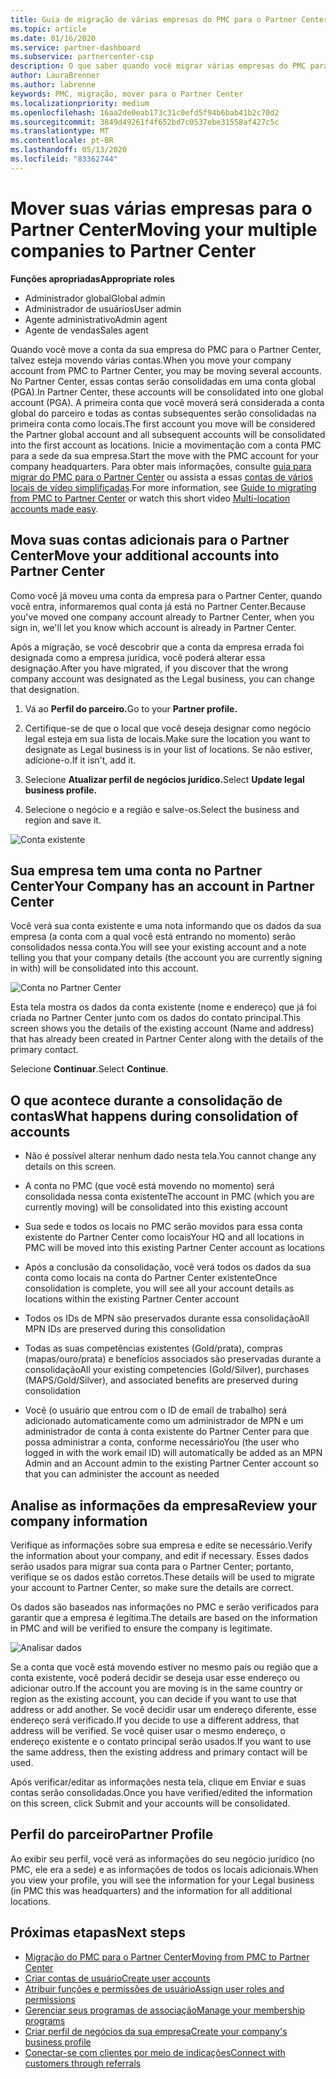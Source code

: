 ```yaml
---
title: Guia de migração de várias empresas do PMC para o Partner Center
ms.topic: article
ms.date: 01/16/2020
ms.service: partner-dashboard
ms.subservice: partnercenter-csp
description: O que saber quando você migrar várias empresas do PMC para o Partner Center e os consolidará em uma conta global do parceiro.
author: LauraBrenner
ms.author: labrenne
keywords: PMC, migração, mover para o Partner Center
ms.localizationpriority: medium
ms.openlocfilehash: 16aa2de0eab173c31c0efd5f94b6bab41b2c70d2
ms.sourcegitcommit: 3849d49261f4f652bd7c0537ebe31558af427c5c
ms.translationtype: MT
ms.contentlocale: pt-BR
ms.lasthandoff: 05/13/2020
ms.locfileid: "83362744"
---
```

# <a name="moving-your-multiple-companies-to-partner-center"></a><span data-ttu-id="46b7a-104">Mover suas várias empresas para o Partner Center</span><span class="sxs-lookup"><span data-stu-id="46b7a-104">Moving your multiple companies to Partner Center</span></span>

<span data-ttu-id="46b7a-105">**Funções apropriadas**</span><span class="sxs-lookup"><span data-stu-id="46b7a-105">**Appropriate roles**</span></span>

- <span data-ttu-id="46b7a-106">Administrador global</span><span class="sxs-lookup"><span data-stu-id="46b7a-106">Global admin</span></span>
- <span data-ttu-id="46b7a-107">Administrador de usuários</span><span class="sxs-lookup"><span data-stu-id="46b7a-107">User admin</span></span>
- <span data-ttu-id="46b7a-108">Agente administrativo</span><span class="sxs-lookup"><span data-stu-id="46b7a-108">Admin agent</span></span>
- <span data-ttu-id="46b7a-109">Agente de vendas</span><span class="sxs-lookup"><span data-stu-id="46b7a-109">Sales agent</span></span>

<span data-ttu-id="46b7a-110">Quando você move a conta da sua empresa do PMC para o Partner Center, talvez esteja movendo várias contas.</span><span class="sxs-lookup"><span data-stu-id="46b7a-110">When you move your company account from PMC to Partner Center, you may be moving several accounts.</span></span> <span data-ttu-id="46b7a-111">No Partner Center, essas contas serão consolidadas em uma conta global (PGA).</span><span class="sxs-lookup"><span data-stu-id="46b7a-111">In Partner Center, these accounts will be consolidated into one global account (PGA).</span></span> <span data-ttu-id="46b7a-112">A primeira conta que você moverá será considerada a conta global do parceiro e todas as contas subsequentes serão consolidadas na primeira conta como locais.</span><span class="sxs-lookup"><span data-stu-id="46b7a-112">The first account you move will be considered the Partner global account and all subsequent accounts will be consolidated into the first account as locations.</span></span> <span data-ttu-id="46b7a-113">Inicie a movimentação com a conta PMC para a sede da sua empresa.</span><span class="sxs-lookup"><span data-stu-id="46b7a-113">Start the move with the PMC account for your company headquarters.</span></span> <span data-ttu-id="46b7a-114">Para obter mais informações, consulte [guia para migrar do PMC para o Partner Center](guide-to-migration.md) ou assista a essas [contas de vários locais de vídeo simplificadas](https://vimeo.com/290335248).</span><span class="sxs-lookup"><span data-stu-id="46b7a-114">For more information, see [Guide to migrating from PMC to Partner Center](guide-to-migration.md) or watch this short video [Multi-location accounts made easy](https://vimeo.com/290335248).</span></span>

## <a name="move-your-additional-accounts-into-partner-center"></a><span data-ttu-id="46b7a-115">Mova suas contas adicionais para o Partner Center</span><span class="sxs-lookup"><span data-stu-id="46b7a-115">Move your additional accounts into Partner Center</span></span>

<span data-ttu-id="46b7a-116">Como você já moveu uma conta da empresa para o Partner Center, quando você entra, informaremos qual conta já está no Partner Center.</span><span class="sxs-lookup"><span data-stu-id="46b7a-116">Because you've moved one company account already to Partner Center, when you sign in, we'll let you know which account is already in Partner Center.</span></span>

<span data-ttu-id="46b7a-117">Após a migração, se você descobrir que a conta da empresa errada foi designada como a empresa jurídica, você poderá alterar essa designação.</span><span class="sxs-lookup"><span data-stu-id="46b7a-117">After you have migrated, if you discover that the wrong company account was designated as the Legal business, you can change that designation.</span></span>

1. <span data-ttu-id="46b7a-118">Vá ao **Perfil do parceiro.**</span><span class="sxs-lookup"><span data-stu-id="46b7a-118">Go to your **Partner profile.**</span></span>

2. <span data-ttu-id="46b7a-119">Certifique-se de que o local que você deseja designar como negócio legal esteja em sua lista de locais.</span><span class="sxs-lookup"><span data-stu-id="46b7a-119">Make sure the location you want to designate as Legal business is in your list of locations.</span></span> <span data-ttu-id="46b7a-120">Se não estiver, adicione-o.</span><span class="sxs-lookup"><span data-stu-id="46b7a-120">If it isn't, add it.</span></span>

3. <span data-ttu-id="46b7a-121">Selecione **Atualizar perfil de negócios jurídico.**</span><span class="sxs-lookup"><span data-stu-id="46b7a-121">Select **Update legal business profile.**</span></span>

4. <span data-ttu-id="46b7a-122">Selecione o negócio e a região e salve-os.</span><span class="sxs-lookup"><span data-stu-id="46b7a-122">Select the business and region and save it.</span></span>

![Conta existente](images/migration/accountwithus.png)

## <a name="your-company-has-an-account-in-partner-center"></a><span data-ttu-id="46b7a-124">Sua empresa tem uma conta no Partner Center</span><span class="sxs-lookup"><span data-stu-id="46b7a-124">Your Company has an account in Partner Center</span></span>

<span data-ttu-id="46b7a-125">Você verá sua conta existente e uma nota informando que os dados da sua empresa (a conta com a qual você está entrando no momento) serão consolidados nessa conta.</span><span class="sxs-lookup"><span data-stu-id="46b7a-125">You will see your existing account and a note telling you that your company details (the account you are currently signing in with) will be consolidated into this account.</span></span>

![Conta no Partner Center](images/migration/existingaccount2.png)

<span data-ttu-id="46b7a-127">Esta tela mostra os dados da conta existente (nome e endereço) que já foi criada no Partner Center junto com os dados do contato principal.</span><span class="sxs-lookup"><span data-stu-id="46b7a-127">This screen shows you the details of the existing account (Name and address) that has already been created in Partner Center along with the details of the primary contact.</span></span>

<span data-ttu-id="46b7a-128">Selecione **Continuar**.</span><span class="sxs-lookup"><span data-stu-id="46b7a-128">Select **Continue**.</span></span>

## <a name="what-happens-during-consolidation-of-accounts"></a><span data-ttu-id="46b7a-129">O que acontece durante a consolidação de contas</span><span class="sxs-lookup"><span data-stu-id="46b7a-129">What happens during consolidation of accounts</span></span>

- <span data-ttu-id="46b7a-130">Não é possível alterar nenhum dado nesta tela.</span><span class="sxs-lookup"><span data-stu-id="46b7a-130">You cannot change any details on this screen.</span></span>

- <span data-ttu-id="46b7a-131">A conta no PMC (que você está movendo no momento) será consolidada nessa conta existente</span><span class="sxs-lookup"><span data-stu-id="46b7a-131">The account in PMC (which you are currently moving) will be consolidated into this existing account</span></span>

- <span data-ttu-id="46b7a-132">Sua sede e todos os locais no PMC serão movidos para essa conta existente do Partner Center como locais</span><span class="sxs-lookup"><span data-stu-id="46b7a-132">Your HQ and all locations in PMC will be moved into this existing Partner Center account as locations</span></span>

- <span data-ttu-id="46b7a-133">Após a conclusão da consolidação, você verá todos os dados da sua conta como locais na conta do Partner Center existente</span><span class="sxs-lookup"><span data-stu-id="46b7a-133">Once consolidation is complete, you will see all your account details as locations within the existing Partner Center account</span></span>

- <span data-ttu-id="46b7a-134">Todos os IDs de MPN são preservados durante essa consolidação</span><span class="sxs-lookup"><span data-stu-id="46b7a-134">All MPN IDs are preserved during this consolidation</span></span>

- <span data-ttu-id="46b7a-135">Todas as suas competências existentes (Gold/prata), compras (mapas/ouro/prata) e benefícios associados são preservadas durante a consolidação</span><span class="sxs-lookup"><span data-stu-id="46b7a-135">All your existing competencies (Gold/Silver), purchases (MAPS/Gold/Silver), and associated benefits are preserved during consolidation</span></span>

- <span data-ttu-id="46b7a-136">Você (o usuário que entrou com o ID de email de trabalho) será adicionado automaticamente como um administrador de MPN e um administrador de conta à conta existente do Partner Center para que possa administrar a conta, conforme necessário</span><span class="sxs-lookup"><span data-stu-id="46b7a-136">You (the user who logged in with the work email ID) will automatically be added as an MPN Admin and an Account admin to the existing Partner Center account so that you can administer the account as needed</span></span>

## <a name="review-your-company-information"></a><span data-ttu-id="46b7a-137">Analise as informações da empresa</span><span class="sxs-lookup"><span data-stu-id="46b7a-137">Review your company information</span></span>

<span data-ttu-id="46b7a-138">Verifique as informações sobre sua empresa e edite se necessário.</span><span class="sxs-lookup"><span data-stu-id="46b7a-138">Verify the information about your company, and edit if necessary.</span></span>  <span data-ttu-id="46b7a-139">Esses dados serão usados para migrar sua conta para o Partner Center; portanto, verifique se os dados estão corretos.</span><span class="sxs-lookup"><span data-stu-id="46b7a-139">These details will be used to migrate your account to Partner Center, so make sure the details are correct.</span></span>

<span data-ttu-id="46b7a-140">Os dados são baseados nas informações no PMC e serão verificados para garantir que a empresa é legítima.</span><span class="sxs-lookup"><span data-stu-id="46b7a-140">The details are based on the information in PMC and will be verified to ensure the company is legitimate.</span></span>

![Analisar dados](images/migration/review.png)

<span data-ttu-id="46b7a-142">Se a conta que você está movendo estiver no mesmo país ou região que a conta existente, você poderá decidir se deseja usar esse endereço ou adicionar outro.</span><span class="sxs-lookup"><span data-stu-id="46b7a-142">If the account you are moving is in the same country or region as the existing account, you can decide if you want to use that address or add another.</span></span> <span data-ttu-id="46b7a-143">Se você decidir usar um endereço diferente, esse endereço será verificado.</span><span class="sxs-lookup"><span data-stu-id="46b7a-143">If you decide to use a different address, that address will be verified.</span></span> <span data-ttu-id="46b7a-144">Se você quiser usar o mesmo endereço, o endereço existente e o contato principal serão usados.</span><span class="sxs-lookup"><span data-stu-id="46b7a-144">If you want to use the same address, then the existing address and primary contact will be used.</span></span>

<span data-ttu-id="46b7a-145">Após verificar/editar as informações nesta tela, clique em Enviar e suas contas serão consolidadas.</span><span class="sxs-lookup"><span data-stu-id="46b7a-145">Once you have verified/edited the information on this screen, click Submit and your accounts will be consolidated.</span></span>

## <a name="partner-profile"></a><span data-ttu-id="46b7a-146">Perfil do parceiro</span><span class="sxs-lookup"><span data-stu-id="46b7a-146">Partner Profile</span></span>

<span data-ttu-id="46b7a-147">Ao exibir seu perfil, você verá as informações do seu negócio jurídico (no PMC, ele era a sede) e as informações de todos os locais adicionais.</span><span class="sxs-lookup"><span data-stu-id="46b7a-147">When you view your profile, you will see the information for your Legal business (in PMC this was headquarters) and the information for all additional locations.</span></span>

## <a name="next-steps"></a><span data-ttu-id="46b7a-148">Próximas etapas</span><span class="sxs-lookup"><span data-stu-id="46b7a-148">Next steps</span></span>

- [<span data-ttu-id="46b7a-149">Migração do PMC para o Partner Center</span><span class="sxs-lookup"><span data-stu-id="46b7a-149">Moving from PMC to Partner Center</span></span>](move-pmc-pc-map.md)
- [<span data-ttu-id="46b7a-150">Criar contas de usuário</span><span class="sxs-lookup"><span data-stu-id="46b7a-150">Create user accounts</span></span>](create-user-accounts-and-set-permissions.md)
- [<span data-ttu-id="46b7a-151">Atribuir funções e permissões de usuário</span><span class="sxs-lookup"><span data-stu-id="46b7a-151">Assign user roles and permissions</span></span>](permissions-overview.md)
- [<span data-ttu-id="46b7a-152">Gerenciar seus programas de associação</span><span class="sxs-lookup"><span data-stu-id="46b7a-152">Manage your membership programs</span></span>](renew-mpn-offers.md)
- [<span data-ttu-id="46b7a-153">Criar perfil de negócios da sua empresa</span><span class="sxs-lookup"><span data-stu-id="46b7a-153">Create your company's business profile</span></span>](create-a-marketing-profile.md)
- [<span data-ttu-id="46b7a-154">Conectar-se com clientes por meio de indicações</span><span class="sxs-lookup"><span data-stu-id="46b7a-154">Connect with customers through referrals</span></span>](responding-to-referrals.md)
